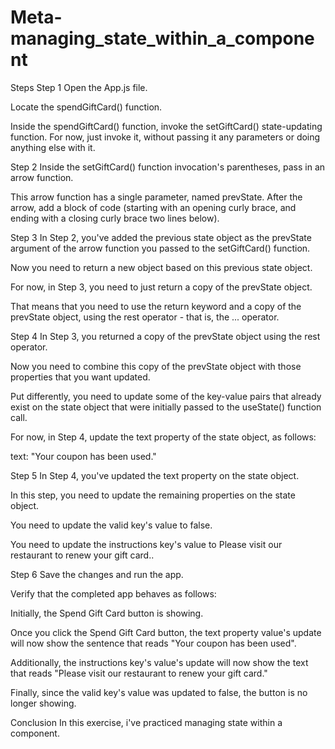 # Meta-managing_state_within_a_component
Steps
Step 1
Open the App.js file.

Locate the spendGiftCard() function.

Inside the spendGiftCard() function, invoke the setGiftCard() state-updating function. For now, just invoke it, without passing it any parameters or doing anything else with it.

Step 2
Inside the setGiftCard() function invocation's parentheses, pass in an arrow function.

This arrow function has a single parameter, named prevState. After the arrow, add a block of code (starting with an opening curly brace, and ending with a closing curly brace two lines below).

Step 3
In Step 2, you've added the previous state object as the prevState argument of the arrow function you passed to the setGiftCard() function.

Now you need to return a new object based on this previous state object.

For now, in Step 3, you need to just return a copy of the prevState object.

That means that you need to use the return keyword and a copy of the prevState object, using the rest operator - that is, the ... operator.

Step 4
In Step 3, you returned a copy of the prevState object using the rest operator.

Now you need to combine this copy of the prevState object with those properties that you want updated.

Put differently, you need to update some of the key-value pairs that already exist on the state object that were initially passed to the useState() function call.

For now, in Step 4, update the text property of the state object, as follows:

text: "Your coupon has been used."

Step 5
In Step 4, you've updated the text property on the state object.

In this step, you need to update the remaining properties on the state object.

You need to update the valid key's value to false.

You need to update the instructions key's value to Please visit our restaurant to renew your gift card..

Step 6
Save the changes and run the app.

Verify that the completed app behaves as follows:

Initially, the Spend Gift Card button is showing.

Once you click the Spend Gift Card button, the text property value's update will now show the sentence that reads "Your coupon has been used".

Additionally, the instructions key's value's update will now show the text that reads "Please visit our restaurant to renew your gift card."

Finally, since the valid key's value was updated to false, the button is no longer showing.

  

Conclusion
In this exercise, i've practiced managing state within a component.
